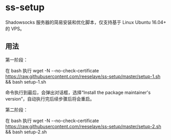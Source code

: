 # ss-setup

Shadowsocks 服务器的简易安装和优化脚本，仅支持基于 Linux Ubuntu 16.04+ 的 VPS。

## 用法

第一阶段：

在 bash 执行 wget -N --no-check-certificate https://raw.githubusercontent.com/reeselaye/ss-setup/master/setup-1.sh && bash setup-1.sh

命令执行到最后，会弹出对话框，选择“Install the package maintainer's version”，自动执行完后续步骤后将会重启。

第二阶段：

在 bash 执行 wget -N --no-check-certificate https://raw.githubusercontent.com/reeselaye/ss-setup/master/setup-2.sh && bash setup-2.sh
